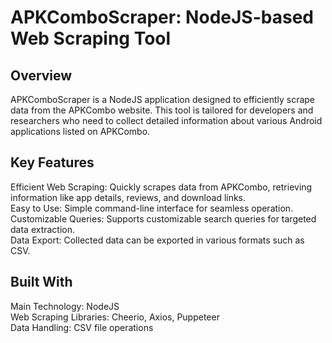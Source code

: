 # APKComboScraper: NodeJS-based Web Scraping Tool

## Overview
APKComboScraper is a NodeJS application designed to efficiently scrape data from the APKCombo website. This tool is tailored for developers and researchers who need to collect detailed information about various Android applications listed on APKCombo.<br/>

## Key Features
Efficient Web Scraping: Quickly scrapes data from APKCombo, retrieving information like app details, reviews, and download links.<br/>
Easy to Use: Simple command-line interface for seamless operation.<br/>
Customizable Queries: Supports customizable search queries for targeted data extraction.<br/>
Data Export: Collected data can be exported in various formats such as CSV.<br/>

## Built With
Main Technology: NodeJS<br/>
Web Scraping Libraries: Cheerio, Axios, Puppeteer<br/>
Data Handling: CSV file operations<br/>
